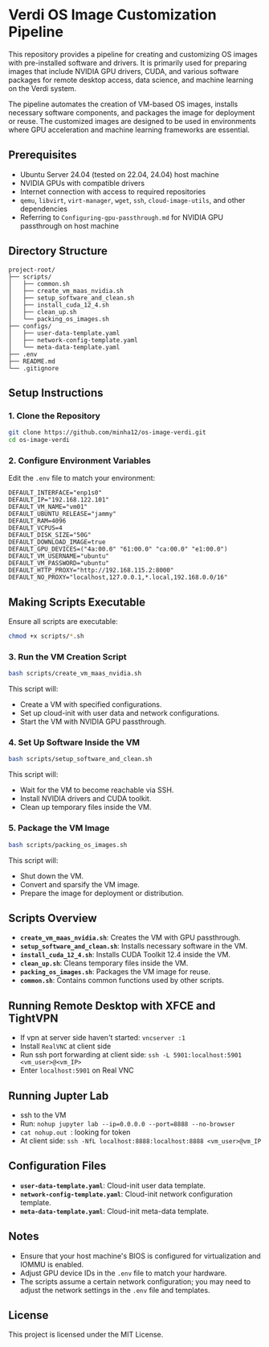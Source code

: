 
# Verdi OS Image Customization Pipeline

This repository provides a pipeline for creating and customizing OS images with pre-installed software and drivers. It is primarily used for preparing images that include NVIDIA GPU drivers, CUDA, and various software packages for remote desktop access, data science, and machine learning on the Verdi system.

The pipeline automates the creation of VM-based OS images, installs necessary software components, and packages the image for deployment or reuse. The customized images are designed to be used in environments where GPU acceleration and machine learning frameworks are essential.

## **Prerequisites**

- Ubuntu Server 24.04 (tested on 22.04, 24.04) host machine
- NVIDIA GPUs with compatible drivers
- Internet connection with access to required repositories
- `qemu`, `libvirt`, `virt-manager`, `wget`, `ssh`, `cloud-image-utils`, and other dependencies
- Referring to `Configuring-gpu-passthrough.md` for NVIDIA GPU passthrough on host machine
## **Directory Structure**

```
project-root/
├── scripts/
│   ├── common.sh
│   ├── create_vm_maas_nvidia.sh
│   ├── setup_software_and_clean.sh
│   ├── install_cuda_12_4.sh
│   ├── clean_up.sh
│   └── packing_os_images.sh
├── configs/
│   ├── user-data-template.yaml
│   ├── network-config-template.yaml
│   └── meta-data-template.yaml
├── .env
├── README.md
└── .gitignore
```

## **Setup Instructions**

### **1. Clone the Repository**

```bash
git clone https://github.com/minha12/os-image-verdi.git
cd os-image-verdi
```

### **2. Configure Environment Variables**

Edit the `.env` file to match your environment:

```dotenv
DEFAULT_INTERFACE="enp1s0"
DEFAULT_IP="192.168.122.101"
DEFAULT_VM_NAME="vm01"
DEFAULT_UBUNTU_RELEASE="jammy"
DEFAULT_RAM=4096
DEFAULT_VCPUS=4
DEFAULT_DISK_SIZE="50G"
DEFAULT_DOWNLOAD_IMAGE=true
DEFAULT_GPU_DEVICES=("4a:00.0" "61:00.0" "ca:00.0" "e1:00.0")
DEFAULT_VM_USERNAME="ubuntu"
DEFAULT_VM_PASSWORD="ubuntu"
DEFAULT_HTTP_PROXY="http://192.168.115.2:8000"
DEFAULT_NO_PROXY="localhost,127.0.0.1,*.local,192.168.0.0/16"
```

## **Making Scripts Executable**

Ensure all scripts are executable:

```bash
chmod +x scripts/*.sh
```


### **3. Run the VM Creation Script**

```bash
bash scripts/create_vm_maas_nvidia.sh
```

This script will:

- Create a VM with specified configurations.
- Set up cloud-init with user data and network configurations.
- Start the VM with NVIDIA GPU passthrough.

### **4. Set Up Software Inside the VM**

```bash
bash scripts/setup_software_and_clean.sh
```

This script will:

- Wait for the VM to become reachable via SSH.
- Install NVIDIA drivers and CUDA toolkit.
- Clean up temporary files inside the VM.

### **5. Package the VM Image**

```bash
bash scripts/packing_os_images.sh
```

This script will:

- Shut down the VM.
- Convert and sparsify the VM image.
- Prepare the image for deployment or distribution.

## **Scripts Overview**

- **`create_vm_maas_nvidia.sh`**: Creates the VM with GPU passthrough.
- **`setup_software_and_clean.sh`**: Installs necessary software in the VM.
- **`install_cuda_12_4.sh`**: Installs CUDA Toolkit 12.4 inside the VM.
- **`clean_up.sh`**: Cleans temporary files inside the VM.
- **`packing_os_images.sh`**: Packages the VM image for reuse.
- **`common.sh`**: Contains common functions used by other scripts.

## **Running Remote Desktop with XFCE and TightVPN**
- If vpn at server side haven't started: `vncserver :1`
- Install `RealVNC` at client side
- Run ssh port forwarding at client side: `ssh -L 5901:localhost:5901 <vm_user>@<vm_IP>`
- Enter `localhost:5901` on Real VNC

## **Running Jupter Lab**
- ssh to the VM
- Run: `nohup jupyter lab --ip=0.0.0.0 --port=8888 --no-browser`
- `cat nohup.out `: looking for token
- At client side: `ssh -NfL localhost:8888:localhost:8888 <vm_user>@vm_IP`

## **Configuration Files**

- **`user-data-template.yaml`**: Cloud-init user data template.
- **`network-config-template.yaml`**: Cloud-init network configuration template.
- **`meta-data-template.yaml`**: Cloud-init meta-data template.

## **Notes**

- Ensure that your host machine's BIOS is configured for virtualization and IOMMU is enabled.
- Adjust GPU device IDs in the `.env` file to match your hardware.
- The scripts assume a certain network configuration; you may need to adjust the network settings in the `.env` file and templates.

## **License**

This project is licensed under the MIT License.

